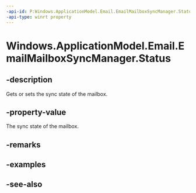 ----api-id: P:Windows.ApplicationModel.Email.EmailMailboxSyncManager.Status
-api-type: winrt property
---<!-- Property syntaxpublic Windows.ApplicationModel.Email.EmailMailboxSyncStatus Status { get;  set; }--># Windows.ApplicationModel.Email.EmailMailboxSyncManager.Status## -descriptionGets or sets the sync state of the mailbox.## -property-valueThe sync state of the mailbox.## -remarks## -examples## -see-also